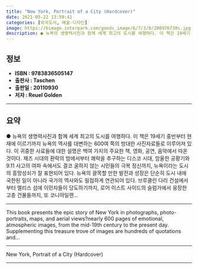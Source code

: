 ```yaml
---
title: "New York, Portrait of a City (Hardcover)"
date: 2021-05-22 13:59:41
categories: [외국도서, 예술-디자인]
image: https://bimage.interpark.com/goods_image/6/7/3/0/208976730s.jpg
description: ● 뉴욕의 생명력사진과 함께 세계 최고의 도시를 여행하다. 이 책은 19세기 중반부터 현재에 이르기까지 뉴욕의 역사를 대변하는 600여 쪽의 방대한 사진자료들로 이루어져 있다. 이 귀중한 사료들에 대한 설명은 백여 가지의 주요한 책, 영화, 공연, 음악에서 따온 것이다. 재즈 시대의
---
```


## **정보**

- **ISBN : 9783836505147**
- **출판사 : Taschen**
- **출판일 : 20110930**
- **저자 : Reuel Golden**

------



## **요약**

●  뉴욕의 생명력사진과 함께 세계 최고의 도시를 여행하다. 이 책은 19세기 중반부터 현재에 이르기까지 뉴욕의 역사를 대변하는 600여 쪽의 방대한 사진자료들로 이루어져 있다. 이 귀중한 사료들에 대한 설명은 백여 가지의 주요한 책, 영화, 공연, 음악에서 따온 것이다. 재즈 시대의 환락의 밤에서부터 쾌락을 추구하는 디스코 시대, 암울한 공황기와 9.11 사고의 여파 속에서도 결코 굴하지 않는 시민들의 극복 정신까지, 뉴욕이라는  도시의 흥망성쇠가 잘 표현되어 있다. 뉴욕의 괄목할 만한 발전과 성장은 단순히 도시 내에 국한된 일이 아니라 국가의 역사와도 밀접하게 연관되어 있다. 브루클린 다리 건설에서부터 엘리스 섬에 이민자들이 당도하기까지, 로어 이스트 사이드의 슬럼가에서 웅장한 고층 건물들까지, 또 코니아일랜...

------

This book presents the epic story of New York in photographs, photo-portraits, maps, and aerial views?nearly 600 pages of emotional, atmospheric images, from the mid-19th century to the present day. Supplementing this treasure trove of images are hundreds of quotations and... 

------


New York, Portrait of a City (Hardcover) 

------


